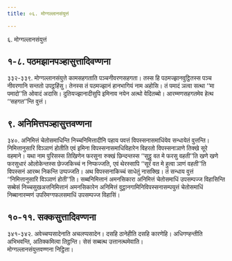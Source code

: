 ```yaml
---
title: ०६. मोग्गल्‍लानसंयुत्तं

---
```

६. मोग्गल्‍लानसंयुत्तं  


## १-८. पठमझानपञ्हासुत्तादिवण्णना

३३२-३३९. मोग्गल्‍लानसंयुत्ते कामसहगताति पञ्‍चनीवरणसहगता। तस्स हि पठमज्झानवुट्ठितस्स पञ्‍च नीवरणानि सन्ततो उपट्ठहिंसु। तेनस्स तं पठमज्झानं हानभागियं नाम अहोसि। तं पमादं ञत्वा सत्था ‘‘मा पमादो’’ति ओवादं अदासि। दुतियज्झानादीसुपि इमिनाव नयेन अत्थो वेदितब्बो। आरम्मणसहगतमेव हेत्थ ‘‘सहगत’’न्ति वुत्तं।  


## ९. अनिमित्तपञ्हासुत्तवण्णना

३४०. अनिमित्तं चेतोसमाधिन्ति निच्‍चनिमित्तादीनि पहाय पवत्तं विपस्सनासमाधिंयेव सन्धायेतं वुत्तन्ति। निमित्तानुसारि विञ्‍ञाणं होतीति एवं इमिना विपस्सनासमाधिविहारेन विहरतो विपस्सनाञाणे तिक्खे सूरे वहमाने। यथा नाम पुरिसस्स तिखिणेन फरसुना रुक्खं छिन्दन्तस्स ‘‘सुट्ठु वत मे फरसु वहती’’ति खणे खणे फरसुधारं ओलोकेन्तस्स छेज्‍जकिच्‍चं न निप्फज्‍जति, एवं थेरस्सापि ‘‘सूरं वत मे हुत्वा ञाणं वहती’’ति विपस्सनं आरब्भ निकन्ति उप्पज्‍जति। अथ विपस्सनाकिच्‍चं साधेतुं नासक्खि। तं सन्धाय वुत्तं ‘‘निमित्तानुसारि विञ्‍ञाणं होती’’ति। सब्बनिमित्तानं अमनसिकारा अनिमित्तं चेतोसमाधिं उपसम्पज्‍ज विहासिन्ति सब्बेसं निच्‍चसुखअत्तनिमित्तानं अमनसिकारेन अनिमित्तं वुट्ठानगामिनिविपस्सनासम्पयुत्तं चेतोसमाधिं निब्बानारम्मणं उपरिमग्गफलसमाधिं उपसम्पज्‍ज विहासिं।  


## १०-११. सक्‍कसुत्तादिवण्णना

३४१-३४२. अवेच्‍चप्पसादेनाति अचलप्पसादेन। दसहि ठानेहीति दसहि कारणेहि। अधिगण्हन्तीति अभिभवन्ति, अतिक्‍कमित्वा तिट्ठन्ति। सेसं सब्बत्थ उत्तानत्थमेवाति।  
मोग्गल्‍लानसंयुत्तवण्णना निट्ठिता।  